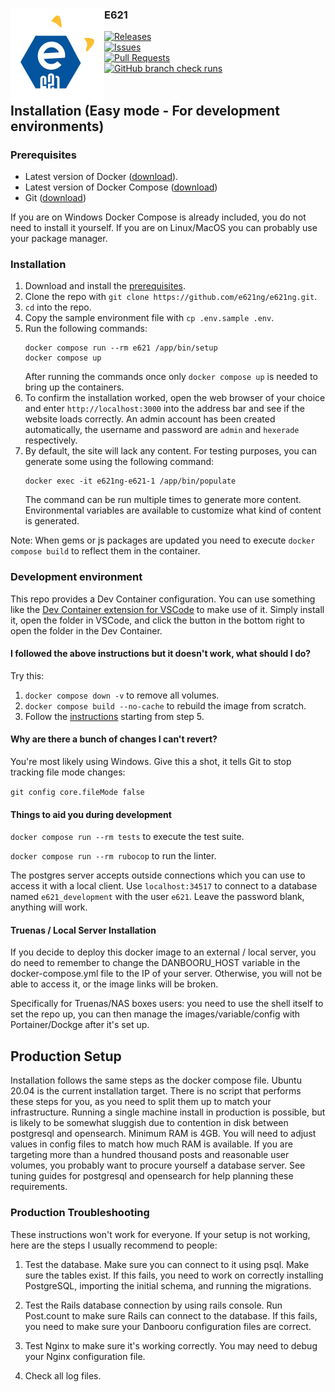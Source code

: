 <div align="center">
  <img src="public/images/github-logo.svg" width="150" height="150" align="left">
  <div align="left">
    <h3>E621</h3>
    <a href="https://github.com/e621ng/e621ng/releases">
      <img src="https://img.shields.io/github/v/release/e621ng/e621ng?label=version&style=flat-square" alt="Releases" />
    </a><br />
    <a href="https://github.com/e621ng/e621ng/issues">
      <img src="https://img.shields.io/github/issues/e621ng/e621ng?label=open issues&style=flat-square" alt="Issues" />
    </a><br />
    <a href="https://github.com/e621ng/e621ng/pulls">
      <img src="https://img.shields.io/github/issues-pr/e621ng/e621ng?style=flat-square" alt="Pull Requests" />
    </a><br />
    <a href="https://github.com/e621ng/e621ng/commits/master/">
      <img src="https://img.shields.io/github/check-runs/e621ng/e621ng/master?style=flat-square" alt="GitHub branch check runs" />
    </a><br />
  </div>
</div>
<br />


## Installation (Easy mode - For development environments)

### Prerequisites

 * Latest version of Docker ([download](https://docs.docker.com/get-docker)).
 * Latest version of Docker Compose ([download](https://docs.docker.com/compose/install))
 * Git ([download](https://git-scm.com/downloads))
 
 If you are on Windows Docker Compose is already included, you do not need to install it yourself.
 If you are on Linux/MacOS you can probably use your package manager.

### Installation

1. Download and install the [prerequisites](#prerequisites).
1. Clone the repo with `git clone https://github.com/e621ng/e621ng.git`.
1. `cd` into the repo.
1. Copy the sample environment file with `cp .env.sample .env`.
1. Run the following commands:
    ```
    docker compose run --rm e621 /app/bin/setup
    docker compose up
    ```
    After running the commands once only `docker compose up` is needed to bring up the containers.
1. To confirm the installation worked, open the web browser of your choice and enter `http://localhost:3000` into the address bar and see if the website loads correctly. An admin account has been created automatically, the username and password are `admin` and `hexerade` respectively.
1. By default, the site will lack any content. For testing purposes, you can generate some using the following command:
    ```
    docker exec -it e621ng-e621-1 /app/bin/populate
    ```
    The command can be run multiple times to generate more content.  
    Environmental variables are available to customize what kind of content is generated.

Note: When gems or js packages are updated you need to execute `docker compose build` to reflect them in the container.

### Development environment

This repo provides a Dev Container configuration. You can use something like the [Dev Container extension for VSCode](https://marketplace.visualstudio.com/items?itemName=ms-vscode-remote.remote-containers) to make use of it. Simply install it, open the folder in VSCode, and click the button in the bottom right to open the folder in the Dev Container.

#### <a id="docker-troubleshooting"></a>I followed the above instructions but it doesn't work, what should I do?

Try this:

1. `docker compose down -v` to remove all volumes.
1. `docker compose build --no-cache` to rebuild the image from scratch.
1. Follow the [instructions](#installation) starting from step 5.

#### <a id="windows-executable-bit"></a>Why are there a bunch of changes I can't revert?

You're most likely using Windows. Give this a shot, it tells Git to stop tracking file mode changes:

`git config core.fileMode false`

#### <a id="development-tools"></a>Things to aid you during development

`docker compose run --rm tests` to execute the test suite.

`docker compose run --rm rubocop` to run the linter.

The postgres server accepts outside connections which you can use to access it with a local client. Use `localhost:34517` to connect to a database named `e621_development` with the user `e621`. Leave the password blank, anything will work.

#### Truenas / Local Server Installation

If you decide to deploy this docker image to an external / local server, you do need to remember to change the DANBOORU_HOST variable in the docker-compose.yml file to the IP of your server. Otherwise, you will not be able to access it, or the image links will be broken. 

Specifically for Truenas/NAS boxes users: you need to use the shell itself to set the repo up, you can then manage the images/variable/config with Portainer/Dockge after it's set up.

## Production Setup

Installation follows the same steps as the docker compose file. Ubuntu 20.04 is the current installation target.
There is no script that performs these steps for you, as you need to split them up to match your infrastructure.
Running a single machine install in production is possible, but is likely to be somewhat sluggish due to contention in disk between postgresql and opensearch.
Minimum RAM is 4GB. You will need to adjust values in config files to match how much RAM is available.
If you are targeting more than a hundred thousand posts and reasonable user volumes, you probably want to procure yourself a database server. See tuning guides for postgresql and opensearch for help planning these requirements.

### Production Troubleshooting

These instructions won't work for everyone. If your setup is not
working, here are the steps I usually recommend to people:

1) Test the database. Make sure you can connect to it using psql. Make
sure the tables exist. If this fails, you need to work on correctly
installing PostgreSQL, importing the initial schema, and running the
migrations.

2) Test the Rails database connection by using rails console. Run
Post.count to make sure Rails can connect to the database. If this
fails, you need to make sure your Danbooru configuration files are
correct.

3) Test Nginx to make sure it's working correctly.  You may need to
debug your Nginx configuration file.

4) Check all log files.
